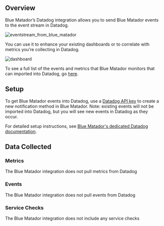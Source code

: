 ## Overview

Blue Matador’s Datadog integration allows you to send Blue Matador events to the event stream in Datadog.

![eventstream_from_blue_matador][1]

You can use it to enhance your existing dashboards or to correlate with metrics you’re collecting in Datadog.

![dashboard][2]

To see a full list of the events and metrics that Blue Matador monitors that can imported into Datadog, go [here][3].

## Setup

To get Blue Matador events into Datadog, use a [Datadog API key][4] to create a new notification method in Blue Matador. Note: existing events will not be imported into Datadog, but you will see new events in Datadog as they occur.

For detailed setup instructions, see [Blue Matador's dedicated Datadog documentation][5].

## Data Collected

### Metrics

The Blue Matador integration does not pull metrics from Datadog

### Events

The Blue Matador integration does not pull events from Datadog

### Service Checks

The Blue Matador integration does not include any service checks

[1]: https://raw.githubusercontent.com/DataDog/integrations-extras/master/bluematador/images/event-stream.png
[2]: https://raw.githubusercontent.com/DataDog/integrations-extras/master/logzio/images/dashboard.png
[3]: https://www.bluematador.com/monitored-events
[4]: https://app.datadoghq.com/account/settings#api
[5]: https://www.bluematador.com/docs/datadog-integration
